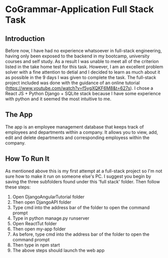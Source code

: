 # CoGrammar-Application Full Stack Task
## Introduction
Before now, I have had no experience whatsoever in full-stack engineering, having only been exposed to the backend in my bootcamp, university courses and self study. 
As a result I was unable to meet all of the criterion listed in the take home test for this task. However, I am an excellent problem solver with a fine attention to detial and
I decided to learn as much about it as possible in the 9 days I was given to complete the task. The full-stack project included was done with the guidance of an online tutorial
(https://www.youtube.com/watch?v=f5ygXQKF6M8&t=627s). I chose a React JS + Python Django + SQLite stack because I have some experience with python and it seemed the most intuitive to me.

## The App
The app is an employee management database that keeps track of employees and departments within a company. It allows you to view, add, edit and delete departments and corresponding
employess within the company.

## How To Run It
As mentioned above this is my first attempt at a full-stack project so I'm not sure how to make it run on someone else's PC. I suggest you begin by saving the three subfolders found under 
this 'full stack' folder. Then follow these steps:

1. Open DjangoAngularTutorial folder
2. Then open DjangoAPI folder
3. Type cmd into the address bar of the folder to open the command prompt
4. Type in python manage.py runserver
5. Open ReactTut folder
6. Then open my-app folder
7. As before, type cmd into the address bar of the folder to open the command prompt
8. Then type in npm start
9. The above steps should launch the web app
